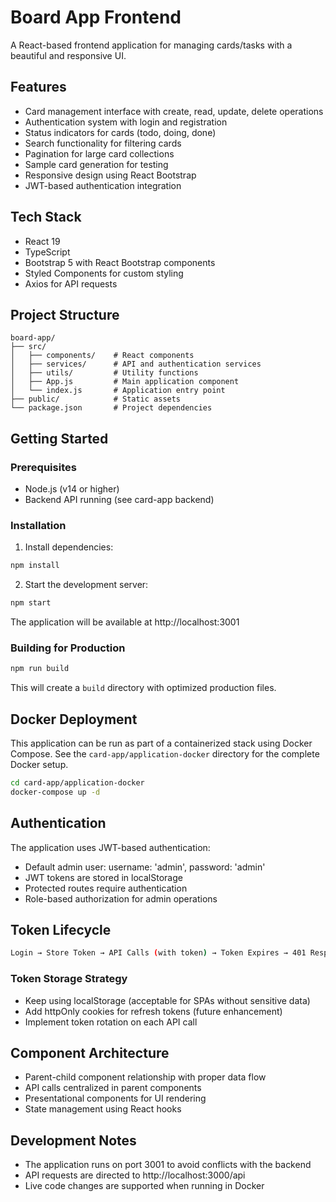 # Board App Frontend

A React-based frontend application for managing cards/tasks with a beautiful and responsive UI.

## Features

- Card management interface with create, read, update, delete operations
- Authentication system with login and registration
- Status indicators for cards (todo, doing, done)
- Search functionality for filtering cards
- Pagination for large card collections
- Sample card generation for testing
- Responsive design using React Bootstrap
- JWT-based authentication integration

## Tech Stack

- React 19
- TypeScript
- Bootstrap 5 with React Bootstrap components
- Styled Components for custom styling
- Axios for API requests

## Project Structure

```
board-app/
├── src/
│   ├── components/    # React components
│   ├── services/      # API and authentication services
│   ├── utils/         # Utility functions
│   ├── App.js         # Main application component
│   └── index.js       # Application entry point
├── public/            # Static assets
└── package.json       # Project dependencies
```

## Getting Started

### Prerequisites

- Node.js (v14 or higher)
- Backend API running (see card-app backend)

### Installation

1. Install dependencies:

```bash
npm install
```

2. Start the development server:

```bash
npm start
```

The application will be available at http://localhost:3001

### Building for Production

```bash
npm run build
```

This will create a `build` directory with optimized production files.

## Docker Deployment

This application can be run as part of a containerized stack using Docker Compose. See the `card-app/application-docker` directory for the complete Docker setup.

```bash
cd card-app/application-docker
docker-compose up -d
```

## Authentication

The application uses JWT-based authentication:

- Default admin user: username: 'admin', password: 'admin'
- JWT tokens are stored in localStorage
- Protected routes require authentication
- Role-based authorization for admin operations

## Token Lifecycle

```bash
Login → Store Token → API Calls (with token) → Token Expires → 401 Response → Logout → Redirect to Login
```

### Token Storage Strategy

- Keep using localStorage (acceptable for SPAs without sensitive data)
- Add httpOnly cookies for refresh tokens (future enhancement)
- Implement token rotation on each API call

## Component Architecture

- Parent-child component relationship with proper data flow
- API calls centralized in parent components
- Presentational components for UI rendering
- State management using React hooks

## Development Notes

- The application runs on port 3001 to avoid conflicts with the backend
- API requests are directed to http://localhost:3000/api
- Live code changes are supported when running in Docker

